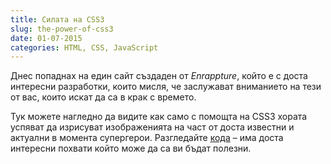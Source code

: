 ```yaml
---
title: Силата на CSS3
slug: the-power-of-css3
date: 01-07-2015
categories: HTML, CSS, JavaScript
---
```


Днес попаднах на един сайт създаден от *Enrappture*,
който е с доста интересни разработки, които мисля,
че заслужават вниманието на тези от вас, които искат да са в крак с времето.

Тук можете нагледно да видите как само с помощта на CSS3 хората успяват да изрисуват изображенията
на част от доста известни и актуални в момента супергерои.
Разгледайте [кода](http://enrappture.com/batman) – има доста интересни похвати който може да са ви бъдат полезни.